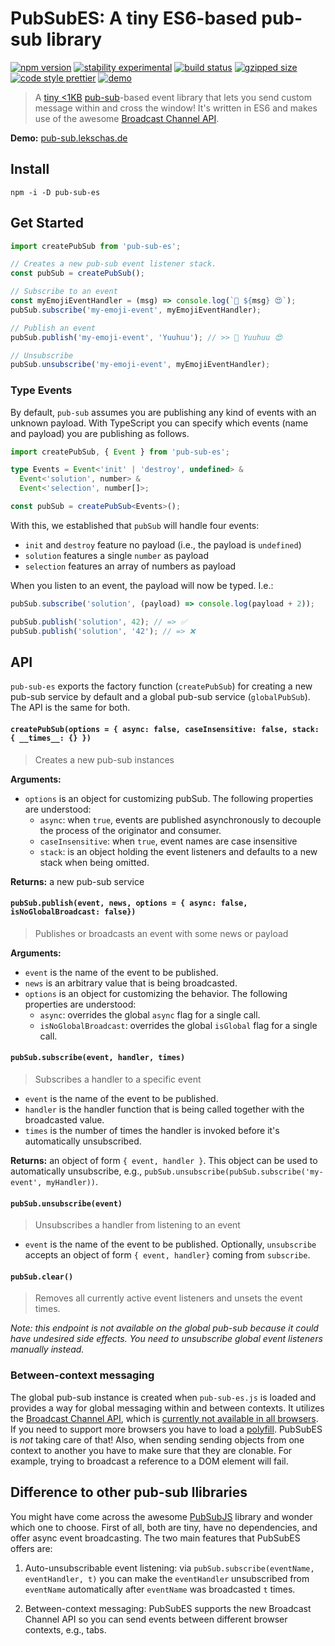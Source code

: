 # PubSubES: A tiny ES6-based pub-sub library

[![npm version](https://img.shields.io/npm/v/pub-sub-es.svg)](https://www.npmjs.com/package/pub-sub-es)
[![stability experimental](https://img.shields.io/badge/stability-stable-green.svg)](https://nodejs.org/api/documentation.html#documentation_stability_index)
[![build status](https://img.shields.io/github/actions/workflow/status/flekschas/pub-sub/build.yml?branch=master&color=a17fff)](https://github.com/flekschas/pub-sub/actions?query=workflow%3Abuild)
[![gzipped size](https://img.shields.io/bundlephobia/minzip/pub-sub-es?color=6ae3c7&label=gzipped%20size)](https://unpkg.com/pub-sub-es)
[![code style prettier](https://img.shields.io/badge/code_style-prettier-ff69b4.svg)](https://github.com/prettier/prettier)
[![demo](https://img.shields.io/badge/demo-online-c15de2.svg)](http://pub-sub.lekschas.de)

> A [tiny <1KB](https://bundlephobia.com/result?p=pub-sub-es) [pub-sub](https://en.wikipedia.org/wiki/Publish%E2%80%93subscribe_pattern)-based event library that lets you send custom message within and cross the window! It's written in ES6 and makes use of the awesome [Broadcast Channel API](https://developer.mozilla.org/en-US/docs/Web/API/Broadcast_Channel_API).

**Demo:** [pub-sub.lekschas.de](http://pub-sub.lekschas.de)

## Install

```
npm -i -D pub-sub-es
```

## Get Started

```javascript
import createPubSub from 'pub-sub-es';

// Creates a new pub-sub event listener stack.
const pubSub = createPubSub();

// Subscribe to an event
const myEmojiEventHandler = (msg) => console.log(`🎉 ${msg} 😍`);
pubSub.subscribe('my-emoji-event', myEmojiEventHandler);

// Publish an event
pubSub.publish('my-emoji-event', 'Yuuhuu'); // >> 🎉 Yuuhuu 😍

// Unsubscribe
pubSub.unsubscribe('my-emoji-event', myEmojiEventHandler);
```

### Type Events

By default, `pub-sub` assumes you are publishing any kind of events with an
unknown payload. With TypeScript you can specify which events (name and payload)
you are publishing as follows.

```typescript
import createPubSub, { Event } from 'pub-sub-es';

type Events = Event<'init' | 'destroy', undefined> &
  Event<'solution', number> &
  Event<'selection', number[]>;

const pubSub = createPubSub<Events>();
```

With this, we established that `pubSub` will handle four events:

- `init` and `destroy` feature no payload (i.e., the payload is `undefined`)
- `solution` features a single `number` as payload
- `selection` features an array of numbers as payload

When you listen to an event, the payload will now be typed. I.e.:

```typescript
pubSub.subscribe('solution', (payload) => console.log(payload + 2));

pubSub.publish('solution', 42); // => ✅
pubSub.publish('solution', '42'); // => ❌
```

## API

`pub-sub-es` exports the factory function (`createPubSub`) for creating a new pub-sub service by default and a global pub-sub service (`globalPubSub`). The API is the same for both.

#### `createPubSub(options = { async: false, caseInsensitive: false, stack: { __times__: {} })`

> Creates a new pub-sub instances

**Arguments:**

- `options` is an object for customizing pubSub. The following properties are understood:
  - `async`: when `true`, events are published asynchronously to decouple the process of the originator and consumer.
  - `caseInsensitive`: when `true`, event names are case insensitive
  - `stack`: is an object holding the event listeners and defaults to a new stack when being omitted.

**Returns:** a new pub-sub service

#### `pubSub.publish(event, news, options = { async: false, isNoGlobalBroadcast: false})`

> Publishes or broadcasts an event with some news or payload

**Arguments:**

- `event` is the name of the event to be published.
- `news` is an arbitrary value that is being broadcasted.
- `options` is an object for customizing the behavior. The following properties are understood:
  - `async`: overrides the global `async` flag for a single call.
  - `isNoGlobalBroadcast`: overrides the global `isGlobal` flag for a single call.

#### `pubSub.subscribe(event, handler, times)`

> Subscribes a handler to a specific event

- `event` is the name of the event to be published.
- `handler` is the handler function that is being called together with the broadcasted value.
- `times` is the number of times the handler is invoked before it's automatically unsubscribed.

**Returns:** an object of form `{ event, handler }`. This object can be used to automatically unsubscribe, e.g., `pubSub.unsubscribe(pubSub.subscribe('my-event', myHandler))`.

#### `pubSub.unsubscribe(event)`

> Unsubscribes a handler from listening to an event

- `event` is the name of the event to be published. Optionally, `unsubscribe` accepts an object of form `{ event, handler}` coming from `subscribe`.

#### `pubSub.clear()`

> Removes all currently active event listeners and unsets the event times.

_Note: this endpoint is not available on the global pub-sub because it could have undesired side effects. You need to unsubscribe global event listeners manually instead._

### Between-context messaging

The global pub-sub instance is created when `pub-sub-es.js` is loaded and provides a way for
global messaging within and between contexts. It utilizes the [Broadcast Channel API](https://developer.mozilla.org/en-US/docs/Web/API/BroadcastChannel), which is [currently not available in all browsers](https://caniuse.com/#feat=broadcastchannel). If you need to support more browsers you have to load a [polyfill](https://gist.github.com/alexis89x/041a8e20a9193f3c47fb). PubSubES is _not_ taking care of that! Also, when sending sending objects from one context to another you have to make sure that they are clonable. For example, trying to broadcast a reference to a DOM element will fail.

## Difference to other pub-sub llibraries

You might have come across the awesome [PubSubJS](https://github.com/mroderick/PubSubJS) library and wonder which one to choose. First of all, both are tiny, have no dependencies, and offer async event broadcasting. The two main features that PubSubES offers are:

1. Auto-unsubscribable event listening: via `pubSub.subscribe(eventName, eventHandler, t)` you can make the `eventHandler` unsubscribed from `eventName` automatically after `eventName` was broadcasted `t` times.

2. Between-context messaging: PubSubES supports the new Broadcast Channel API so you can send events between different browser contexts, e.g., tabs.
